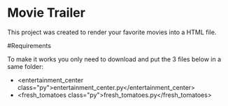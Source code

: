 # Movie Trailer

This project was created to render your favorite movies into a HTML file.

#Requirements

To make it works you only need to download and put the 3 files below in a same folder:

- <entertainment_center class="py">entertainment_center.py</entertainment_center>
- <fresh_tomatoes class="py">fresh_tomatoes.py</fresh_tomatoes>


